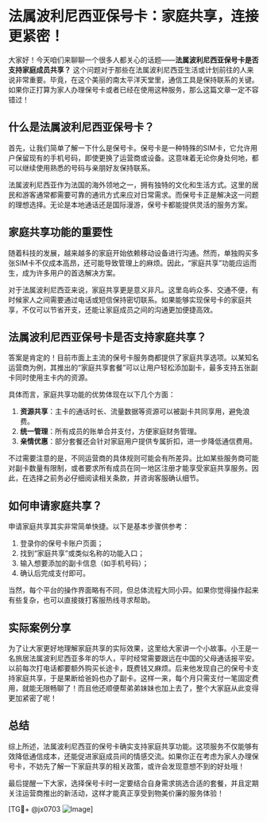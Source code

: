 # 法属波利尼西亚保号卡：家庭共享，连接更紧密！

大家好！今天咱们来聊聊一个很多人都关心的话题——**法属波利尼西亚保号卡是否支持家庭成员共享？** 这个问题对于那些在法属波利尼西亚生活或计划前往的人来说非常重要。毕竟，在这个美丽的南太平洋天堂里，通信工具是保持联系的关键。如果你正打算为家人办理保号卡或者已经在使用这种服务，那么这篇文章一定不容错过！

## 什么是法属波利尼西亚保号卡？

首先，让我们简单了解一下什么是保号卡。保号卡是一种特殊的SIM卡，它允许用户保留现有的手机号码，即使更换了运营商或设备。这意味着无论你身处何地，都可以继续使用熟悉的号码与亲朋好友保持联系。

法属波利尼西亚作为法国的海外领地之一，拥有独特的文化和生活方式。这里的居民和游客通常都需要可靠的通讯方式来应对日常需求。而保号卡正是解决这一问题的理想选择。无论是本地通话还是国际漫游，保号卡都能提供灵活的服务方案。

## 家庭共享功能的重要性

随着科技的发展，越来越多的家庭开始依赖移动设备进行沟通。然而，单独购买多张SIM卡不仅成本高昂，还可能导致管理上的麻烦。因此，“家庭共享”功能应运而生，成为许多用户的首选解决方案。

对于法属波利尼西亚来说，家庭共享更是意义非凡。这里岛屿众多、交通不便，有时候家人之间需要通过电话或短信保持密切联系。如果能够实现保号卡的家庭共享，不仅可以节省开支，还能让家庭成员之间的沟通更加便捷高效。

## 法属波利尼西亚保号卡是否支持家庭共享？

答案是肯定的！目前市面上主流的保号卡服务商都提供了家庭共享选项。以某知名运营商为例，其推出的“家庭共享套餐”可以让用户轻松添加副卡，最多支持五张副卡同时使用主卡内的资源。

具体而言，家庭共享功能的优势体现在以下几个方面：

1. **资源共享**：主卡的通话时长、流量数据等资源可以被副卡共同享用，避免浪费。
2. **统一管理**：所有成员的账单合并支付，方便家庭财务管理。
3. **亲情优惠**：部分套餐还会针对家庭用户提供专属折扣，进一步降低通信费用。

不过需要注意的是，不同运营商的具体规则可能会有所差异。比如某些服务商可能对副卡数量有限制，或者要求所有成员在同一地区注册才能享受家庭共享服务。因此，在选择之前务必仔细阅读相关条款，并咨询客服确认细节。

## 如何申请家庭共享？

申请家庭共享其实非常简单快捷。以下是基本步骤供参考：

1. 登录你的保号卡账户页面；
2. 找到“家庭共享”或类似名称的功能入口；
3. 输入想要添加的副卡信息（如手机号码）；
4. 确认后完成支付即可。

当然，每个平台的操作界面略有不同，但总体流程大同小异。如果你觉得操作起来有些复杂，也可以直接拨打客服热线寻求帮助。

## 实际案例分享

为了让大家更好地理解家庭共享的实际效果，这里给大家讲一个小故事。小王是一名旅居法属波利尼西亚多年的华人，平时经常需要跟远在中国的父母通话报平安。以前每次打电话都要额外购买长途卡，既费钱又麻烦。后来他发现自己的保号卡支持家庭共享，于是果断给爸妈也办了副卡。这样一来，每个月只需支付一笔固定费用，就能无限畅聊了！而且他还顺便帮弟弟妹妹也加上去了，整个大家庭从此变得更加紧密了呢！

## 总结

综上所述，法属波利尼西亚的保号卡确实支持家庭共享功能。这项服务不仅能够有效降低通信成本，还能促进家庭成员间的情感交流。如果你正在考虑为家人办理保号卡，不妨先了解一下家庭共享的相关政策，或许会发现意想不到的好处哦！

最后提醒一下大家，选择保号卡时一定要结合自身需求挑选合适的套餐，并且定期关注运营商推出的新活动，这样才能真正享受到物美价廉的服务体验！

[TG💪+ @jx0703 ![Image](https://github.com/user-attachments/assets/dbca1d08-cadb-493c-b0ec-ad6f7a83f270)]